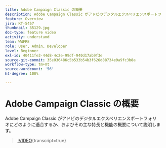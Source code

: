 ```yaml
---
title: Adobe Campaign Classic の概要
description: Adobe Campaign Classic がアドビのデジタルエクスペリエンスポートフォリオにどのように適合するか、およびその主な特長と機能の概要について説明します。
feature: Overview
jira: KT-5457
thumbnail: 35129.jpg
doc-type: feature video
activity: understand
team: WWFRE
role: User, Admin, Developer
level: Beginner
exl-id: 40411fe3-44d8-4c2e-99df-940d17ab9f3e
source-git-commit: 35e036486c5b533b54b3f626d88734e9a9fc3b8a
workflow-type: tm+mt
source-wordcount: '56'
ht-degree: 100%

---
```


# Adobe Campaign Classic の概要

Adobe Campaign Classic がアドビのデジタルエクスペリエンスポートフォリオにどのように適合するか、およびその主な特長と機能の概要について説明します。

>[!VIDEO](https://video.tv.adobe.com/v/39517?quality=12&learn=on&captions=jpn){transcript=true}
